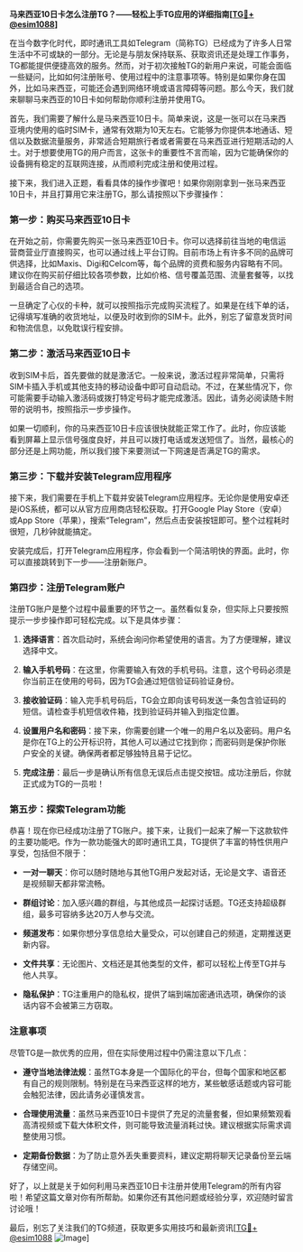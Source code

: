 **马来西亚10日卡怎么注册TG？——轻松上手TG应用的详细指南[[TG💪+ @esim1088](https://t.me/s/esim1088)]**

在当今数字化时代，即时通讯工具如Telegram（简称TG）已经成为了许多人日常生活中不可或缺的一部分。无论是与朋友保持联系、获取资讯还是处理工作事务，TG都能提供便捷高效的服务。然而，对于初次接触TG的新用户来说，可能会面临一些疑问，比如如何注册账号、使用过程中的注意事项等。特别是如果你身在国外，比如马来西亚，可能还会遇到网络环境或语言障碍等问题。那么今天，我们就来聊聊马来西亚的10日卡如何帮助你顺利注册并使用TG。

首先，我们需要了解什么是马来西亚10日卡。简单来说，这是一张可以在马来西亚境内使用的临时SIM卡，通常有效期为10天左右。它能够为你提供本地通话、短信以及数据流量服务，非常适合短期旅行者或者需要在马来西亚进行短期活动的人士。对于想要使用TG的用户而言，这张卡的重要性不言而喻，因为它能确保你的设备拥有稳定的互联网连接，从而顺利完成注册和使用过程。

接下来，我们进入正题，看看具体的操作步骤吧！如果你刚刚拿到一张马来西亚10日卡，并且打算用它来注册TG，那么请按照以下步骤操作：

### 第一步：购买马来西亚10日卡

在开始之前，你需要先购买一张马来西亚10日卡。你可以选择前往当地的电信运营商营业厅直接购买，也可以通过线上平台订购。目前市场上有许多不同的品牌可供选择，比如Maxis、Digi和Celcom等，每个品牌的资费和服务内容略有不同。建议你在购买前仔细比较各项参数，比如价格、信号覆盖范围、流量套餐等，以找到最适合自己的选项。

一旦确定了心仪的卡种，就可以按照指示完成购买流程了。如果是在线下单的话，记得填写准确的收货地址，以便及时收到你的SIM卡。此外，别忘了留意发货时间和物流信息，以免耽误行程安排。

### 第二步：激活马来西亚10日卡

收到SIM卡后，首先要做的就是激活它。一般来说，激活过程非常简单，只需将SIM卡插入手机或其他支持的移动设备中即可自动启动。不过，在某些情况下，你可能需要手动输入激活码或拨打特定号码才能完成激活。因此，请务必阅读随卡附带的说明书，按照指示一步步操作。

如果一切顺利，你的马来西亚10日卡应该很快就能正常工作了。此时，你应该能看到屏幕上显示信号强度良好，并且可以拨打电话或发送短信了。当然，最核心的部分还是上网功能，所以我们接下来要测试一下网速是否满足TG的需求。

### 第三步：下载并安装Telegram应用程序

接下来，我们需要在手机上下载并安装Telegram应用程序。无论你是使用安卓还是iOS系统，都可以从官方应用商店轻松获取。打开Google Play Store（安卓）或App Store（苹果），搜索“Telegram”，然后点击安装按钮即可。整个过程耗时很短，几秒钟就能搞定。

安装完成后，打开Telegram应用程序，你会看到一个简洁明快的界面。此时，你可以直接跳转到下一步——注册新账户。

### 第四步：注册Telegram账户

注册TG账户是整个过程中最重要的环节之一。虽然看似复杂，但实际上只要按照提示一步步操作即可轻松完成。以下是具体步骤：

1. **选择语言**：首次启动时，系统会询问你希望使用的语言。为了方便理解，建议选择中文。
   
2. **输入手机号码**：在这里，你需要输入有效的手机号码。注意，这个号码必须是你当前正在使用的号码，因为TG会通过短信验证码验证身份。

3. **接收验证码**：输入完手机号码后，TG会立即向该号码发送一条包含验证码的短信。请检查手机短信收件箱，找到验证码并输入到指定位置。

4. **设置用户名和密码**：接下来，你需要创建一个唯一的用户名以及密码。用户名是你在TG上的公开标识符，其他人可以通过它找到你；而密码则是保护你账户安全的关键。确保两者都足够独特且易于记忆。

5. **完成注册**：最后一步是确认所有信息无误后点击提交按钮。成功注册后，你就正式成为TG的一员啦！

### 第五步：探索Telegram功能

恭喜！现在你已经成功注册了TG账户。接下来，让我们一起来了解一下这款软件的主要功能吧。作为一款功能强大的即时通讯工具，TG提供了丰富的特性供用户享受，包括但不限于：

- **一对一聊天**：你可以随时随地与其他TG用户发起对话，无论是文字、语音还是视频聊天都非常流畅。
  
- **群组讨论**：加入感兴趣的群组，与其他成员一起探讨话题。TG还支持超级群组，最多可容纳多达20万人参与交流。

- **频道发布**：如果你想分享信息给大量受众，可以创建自己的频道，定期推送更新内容。

- **文件共享**：无论图片、文档还是其他类型的文件，都可以轻松上传至TG并与他人共享。

- **隐私保护**：TG注重用户的隐私权，提供了端到端加密通讯选项，确保你的谈话内容不会被第三方窃取。

### 注意事项

尽管TG是一款优秀的应用，但在实际使用过程中仍需注意以下几点：

- **遵守当地法律法规**：虽然TG本身是一个国际化的平台，但每个国家和地区都有自己的规则限制。特别是在马来西亚这样的地方，某些敏感话题或内容可能会触犯法律，因此请务必谨慎发言。

- **合理使用流量**：虽然马来西亚10日卡提供了充足的流量套餐，但如果频繁观看高清视频或下载大体积文件，则可能导致流量消耗过快。建议根据实际需求调整使用习惯。

- **定期备份数据**：为了防止意外丢失重要资料，建议定期将聊天记录备份至云端存储空间。

好了，以上就是关于如何利用马来西亚10日卡注册并使用Telegram的所有内容啦！希望这篇文章对你有所帮助。如果你还有其他问题或经验分享，欢迎随时留言讨论哦！

最后，别忘了关注我们的TG频道，获取更多实用技巧和最新资讯[[TG💪+ @esim1088](https://t.me/s/esim1088) ![Image](https://i.postimg.cc/4NQfJmqS/Snipaste-2025-05-13-00-14-12.png)]